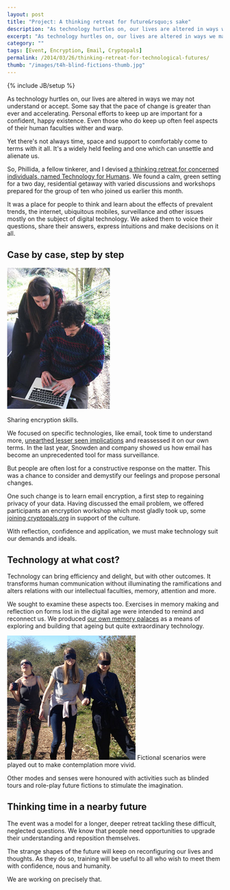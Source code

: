 ```yaml
---
layout: post
title: "Project: A thinking retreat for future&rsquo;s sake"
description: "As technology hurtles on, our lives are altered in ways we may not understand or accept. Some say that the pace of change is greater than ever and accelerating. Personal efforts to keep up are important for a confident, happy existence. Even those who do keep up often feel aspects of their human faculties wither and warp."
excerpt: "As technology hurtles on, our lives are altered in ways we may not understand or accept. Some say that the pace of change is greater than ever and accelerating. Personal efforts to keep up are important for a confident, happy existence. Even those who do keep up often feel aspects of their human faculties wither and warp."
category: ""
tags: [Event, Encryption, Email, Cryptopals]
permalink: /2014/03/26/thinking-retreat-for-technological-futures/
thumb: "/images/t4h-blind-fictions-thumb.jpg"
---
```

{% include JB/setup %}

As technology hurtles on, our lives are altered in ways we may not understand or accept. Some say that the pace of change is greater than ever and accelerating. Personal efforts to keep up are important for a confident, happy existence. Even those who do keep up often feel aspects of their human faculties wither and warp.

Yet there's not always time, space and support to comfortably come to terms with it all. It's a widely held feeling and one which can unsettle and alienate us.

So, Phillida, a fellow tinkerer, and I devised <a href="http://matt.microsplash.org/2014/03/07/technology-for-humans/">a thinking retreat for concerned individuals, named Technology for Humans</a>. We found a calm, green setting for a two day, residential getaway with varied discussions and workshops prepared for the group of ten who joined us earlier this month.

It was a place for people to think and learn about the effects of prevalent trends, the internet, ubiquitous mobiles, surveillance and other issues mostly on the subject of digital technology. We asked them to voice their questions, share their answers, express intuitions and make decisions on it all.


Case by case, step by step
--------------------------

<div class="image-right-box small"><img class="image-right" src='/images/t4h-encryption.jpg'>
	<p>Sharing encryption skills.</p>
</div>

We focused on specific technologies, like email, took time to understand more, [unearthed lesser seen implications](https://immersion.media.mit.edu/viz#) and reassessed it on our own terms. In the last year, Snowden and company showed us how email has become an unprecedented tool for mass surveillance.

But people are often lost for a constructive response on the matter. This was a chance to consider and demystify our feelings and propose personal changes.

One such change is to learn email encryption, a first step to regaining privacy of your data. Having discussed the email problem, we offered participants an encryption workshop which most gladly took up, some [joining cryptopals.org](http://www.cryptopals.org) in support of the culture.

With reflection, confidence and application, we must make technology suit our demands and ideals.


Technology at what cost?
------------------------

Technology can bring efficiency and delight, but with other outcomes. It transforms human communication without illuminating the ramifications and alters relations with our intellectual faculties, memory, attention and more.

We sought to examine these aspects too. Exercises in memory making and reflection on forms lost in the digital age were intended to remind and reconnect us. We produced [our own memory palaces](http://www.wikihow.com/Build-a-Memory-Palace) as a means of exploring and building that ageing but quite extraordinary technology.

<div class="image-right-box large"><img class="image-right" src='/images/t4h-blind-fictions.jpg' width="300px">
	<p style="display: inline;">Fictional scenarios were played out to make contemplation more vivid.</p>
</div>

Other modes and senses were honoured with activities such as blinded tours and role-play future fictions to stimulate the imagination.


Thinking time in a nearby future
------------------------------------

The event was a model for a longer, deeper retreat tackling these difficult, neglected questions. We know that people need opportunities to upgrade their understanding and reposition themselves.

The strange shapes of the future will keep on reconfiguring our lives and thoughts. As they do so, training will be useful to all who wish to meet them with confidence, nous and humanity.

We are working on precisely that.